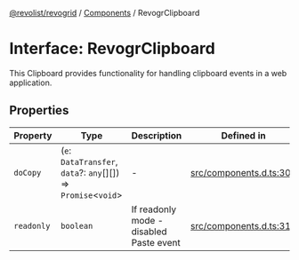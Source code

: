 [@revolist/revogrid](README.md) / [Components](Namespace.Components.md) / RevogrClipboard

# Interface: RevogrClipboard

This Clipboard provides functionality for handling clipboard events in a web application.

## Properties

| Property | Type | Description | Defined in |
| ------ | ------ | ------ | ------ |
| `doCopy` | (`e`: `DataTransfer`, `data`?: `any`[][]) => `Promise`\<`void`\> | - | [src/components.d.ts:308](https://github.com/revolist/revogrid/blob/13653d8ee505d63a363463d1b61354eec56320a1/src/components.d.ts#L308) |
| `readonly` | `boolean` | If readonly mode - disabled Paste event | [src/components.d.ts:312](https://github.com/revolist/revogrid/blob/13653d8ee505d63a363463d1b61354eec56320a1/src/components.d.ts#L312) |
